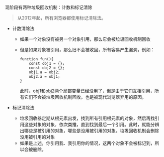 现阶段有两种垃圾回收机制：计数和标记清除

> 从2012年起，所有浏览器都使用标记清除法。

- 计数清除法

  - 如果一个对象没有被另一个对象引用，那么它会被垃圾回收机制回收

  - 但是如果对象被引用，那么旧不会被收回，所有容易产生漏洞，例如：

    ```
    function fun(){
        const obj1 = {};
        const obj2 = {};
        obj1.a = obj2;
        obj2.a = obj1;
    }
    ```

    此时，obj1和obj2两个局部变量已经没用了，但是由于它们互相引用，所有它们不会被垃圾回收机制回收。也是被现代浏览器弃用的原因。

- 标记清除法

  - 垃圾回收器定期从根元素出发，找到所有引用根元素的对象，然后再找引用这些对象的对象，依次类推，直到找到最后一个引用。此时，就能分辨出哪些是被引用的对象，哪些是没用被引用的对象，垃圾回收机制会删除没用被引用的对象
  - 如果是上述，你引用我、我引用你的情况，这两个对象不会被标记到，所以会被删除。